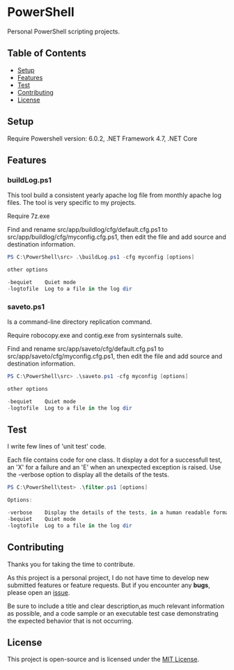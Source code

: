 # PowerShell

Personal PowerShell scripting projects.

## Table of Contents

- [Setup](#setup)
- [Features](#features)
- [Test](#test)
- [Contributing](#contributing)
- [License](#license)

## Setup

Require Powershell version: 6.0.2, .NET Framework 4.7, .NET Core

## Features

### buildLog.ps1

This tool build a consistent yearly apache log file from monthly apache log files.
The tool is very specific to my projects.

Require 7z.exe

Find and rename src/app/buildlog/cfg/default.cfg.ps1 to src/app/buildlog/cfg/myconfig.cfg.ps1, then edit the file and add source and destination information.

```powershell
PS C:\PowerShell\src> .\buildLog.ps1 -cfg myconfig [options]

other options

-bequiet    Quiet mode
-logtofile  Log to a file in the log dir
```

### saveto.ps1

Is a command-line directory replication command.

Require robocopy.exe and contig.exe from sysinternals suite.

Find and rename src/app/saveto/cfg/default.cfg.ps1 to src/app/saveto/cfg/myconfig.cfg.ps1, then edit the file and add source and destination information.

```powershell
PS C:\PowerShell\src> .\saveto.ps1 -cfg myconfig [options]

other options

-bequiet    Quiet mode
-logtofile  Log to a file in the log dir
```

## Test

I write few lines of 'unit test' code.

Each file contains code for one class. It display a dot for a successfull test, an 'X' for a failure and an 'E' when an unexpected exception is raised.
Use the -verbose option to display all the details of the tests.

```powershell
PS C:\PowerShell\test> .\filter.ps1 [options]

Options:

-verbose    Display the details of the tests, in a human readable format.
-bequiet    Quiet mode
-logtofile  Log to a file in the log dir
```

## Contributing

Thanks you for taking the time to contribute.

As this project is a personal project, I do not have time to develop new submitted features or feature requests.
But if you encounter any **bugs**, please open an [issue](https://github.com/ojullien/powershell/issues/new).

Be sure to include a title and clear description,as much relevant information as possible, and a code sample or an executable test case demonstrating the expected behavior that is not occurring.

## License

This project is open-source and is licensed under the [MIT License](https://github.com/ojullien/powershell/blob/master/LICENSE).
